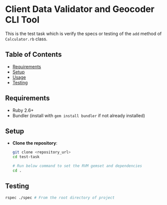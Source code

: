 # Client Data Validator and Geocoder CLI Tool

This is the test task which is verify the specs or testing of the `add` method of `Calculator.rb` class.

## Table of Contents

- [Requirements](#requirements)
- [Setup](#setup)
- [Usage](#usage)
- [Testing](#testing)

## Requirements

- Ruby 2.6+
- Bundler (install with `gem install bundler` if not already installed)

## Setup

- **Clone the repository**:
   ```bash
   git clone <repository_url>
   cd test-task

   # Run below command to set the RVM gemset and dependencies 
   cd .

## Testing
   ```bash
   rspec ./spec # From the root directory of project